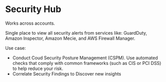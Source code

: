 # Security Hub

Works across accounts.



Single place to view all security alerts from services like: GuardDuty, Amazon Inspector, Amazon Mecie, and AWS Firewall Manager.



Use case:

* Conduct Coud Security Posture Management (CSPM). Use automated checks that comply with common frameworks (such as CIS or PCI DSS) to help reduce your risk.
* Correlate Security Findings to Discover new insights
